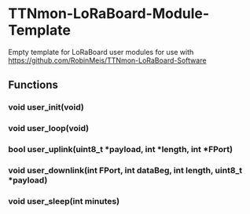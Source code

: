 # TTNmon-LoRaBoard-Module-Template
Empty template for LoRaBoard user modules for use with https://github.com/RobinMeis/TTNmon-LoRaBoard-Software

## Functions

### void user_init(void)

### void user_loop(void)

### bool user_uplink(uint8_t \*payload, int \*length, int \*FPort)

### void user_downlink(int FPort, int dataBeg, int length, uint8_t *payload)

### void user_sleep(int minutes)
